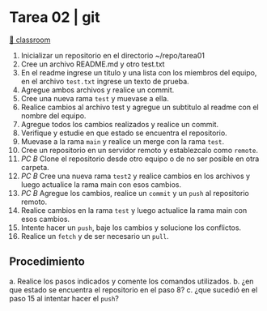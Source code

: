 # Tarea 02 | git

[🔗 classroom](https://classroom.github.com/a/T7MzGuBZ)

1. Inicializar un repositorio en el directorio ~/repo/tarea01
2. Cree un archivo README.md y otro test.txt
3. En el readme ingrese un titulo y una lista con los miembros del equipo,
en el archivo `test.txt` ingrese un texto de prueba.
4. Agregue ambos archivos y realice un commit.
5. Cree una nueva rama `test` y muevase a ella.
6. Realice cambios al archivo test y agregue un subtitulo al readme
con el nombre del equipo.
7. Agregue todos los cambios realizados y realice un commit.
8. Verifique y estudie en que estado se encuentra el repositorio.
9. Muevase a la rama `main` y realice un merge con la rama `test`.
10. Cree un repositorio en un servidor remoto y establezcalo como `remote`.
11. *PC B* Clone el repositorio desde otro equipo o de no ser posible en otra carpeta.
12. *PC B* Cree una nueva rama `test2` y realice cambios en los archivos y luego actualice
la rama main con esos cambios.
13. *PC B* Agregue los cambios, realice un `commit` y un `push` al repositorio remoto.
14. Realice cambios en la rama `test` y luego actualice la rama main con esos cambios.
15. Intente hacer un `push`, baje los cambios y solucione los conflictos.
16. Realice un `fetch` y de ser necesario un `pull`.

## Procedimiento

a. Realice los pasos indicados y comente los comandos utilizados.
b. ¿en que estado se encuentra el repositorio en el paso 8?
c. ¿que sucedió en el paso 15 al intentar hacer el `push`?
